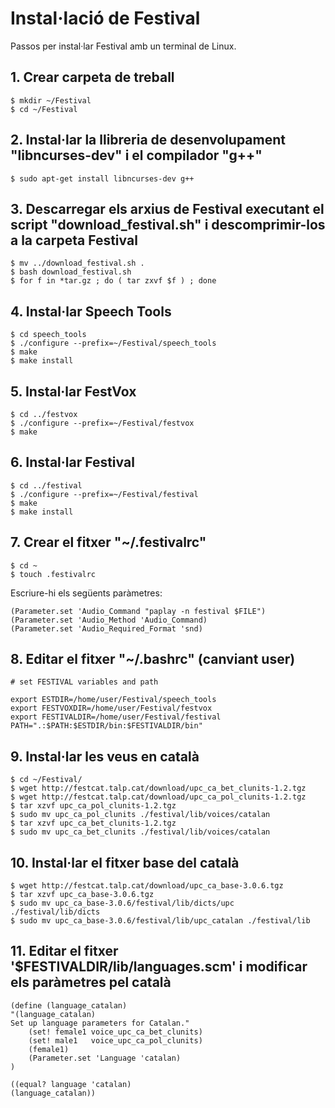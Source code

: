 # Instal·lació de Festival
Passos per instal·lar Festival amb un terminal de Linux.

## 1. Crear carpeta de treball 
```
$ mkdir ~/Festival
$ cd ~/Festival
```

## 2. Instal·lar la llibreria de desenvolupament "libncurses-dev" i el compilador "g++"
```
$ sudo apt-get install libncurses-dev g++
```

## 3. Descarregar els arxius de Festival executant el script "download_festival.sh" i descomprimir-los a la carpeta Festival
```
$ mv ../download_festival.sh .
$ bash download_festival.sh
$ for f in *tar.gz ; do ( tar zxvf $f ) ; done
```

## 4. Instal·lar Speech Tools
```
$ cd speech_tools
$ ./configure --prefix=~/Festival/speech_tools
$ make
$ make install
```

## 5. Instal·lar FestVox
```
$ cd ../festvox
$ ./configure --prefix=~/Festival/festvox
$ make
```

## 6. Instal·lar Festival
```
$ cd ../festival
$ ./configure --prefix=~/Festival/festival
$ make
$ make install
```

## 7. Crear el fitxer "~/.festivalrc"
```
$ cd ~
$ touch .festivalrc
```
Escriure-hi els següents paràmetres:
```
(Parameter.set 'Audio_Command "paplay -n festival $FILE")
(Parameter.set 'Audio_Method 'Audio_Command)
(Parameter.set 'Audio_Required_Format 'snd)
```

## 8. Editar el fitxer "~/.bashrc" (canviant user)
```
# set FESTIVAL variables and path

export ESTDIR=/home/user/Festival/speech_tools
export FESTVOXDIR=/home/user/Festival/festvox
export FESTIVALDIR=/home/user/Festival/festival
PATH=".:$PATH:$ESTDIR/bin:$FESTIVALDIR/bin"
```

## 9. Instal·lar les veus en català
```
$ cd ~/Festival/
$ wget http://festcat.talp.cat/download/upc_ca_bet_clunits-1.2.tgz
$ wget http://festcat.talp.cat/download/upc_ca_pol_clunits-1.2.tgz
$ tar xzvf upc_ca_pol_clunits-1.2.tgz
$ sudo mv upc_ca_pol_clunits ./festival/lib/voices/catalan
$ tar xzvf upc_ca_bet_clunits-1.2.tgz
$ sudo mv upc_ca_bet_clunits ./festival/lib/voices/catalan
```

## 10. Instal·lar el fitxer base del català
```
$ wget http://festcat.talp.cat/download/upc_ca_base-3.0.6.tgz
$ tar xzvf upc_ca_base-3.0.6.tgz
$ sudo mv upc_ca_base-3.0.6/festival/lib/dicts/upc ./festival/lib/dicts
$ sudo mv upc_ca_base-3.0.6/festival/lib/upc_catalan ./festival/lib
```

## 11. Editar el fitxer '$FESTIVALDIR/lib/languages.scm' i modificar els paràmetres pel català
```
(define (language_catalan)
"(language_catalan)
Set up language parameters for Catalan."
    (set! female1 voice_upc_ca_bet_clunits)
    (set! male1   voice_upc_ca_pol_clunits)
    (female1)
    (Parameter.set 'Language 'catalan)
)

((equal? language 'catalan) 
(language_catalan))
```
